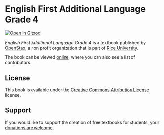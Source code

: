 # English First Additional Language Grade 4

[![Open in Gitpod](https://gitpod.io/button/open-in-gitpod.svg)](https://gitpod.io/from-referrer/)

_English First Additional Language Grade 4_ is a textbook published by [OpenStax](https://openstax.org/), a non profit organization that is part of [Rice University](https://www.rice.edu/).

The book can be viewed [online](https://github.com/cnx-user-books/cnxbook-english-first-additional-language-grade-4/releases/latest), where you can also see a list of contributors.

## License
This book is available under the [Creative Commons Attribution License](./LICENSE) license.

## Support
If you would like to support the creation of free textbooks for students, your [donations are welcome](https://riceconnect.rice.edu/donation/support-openstax-banner).
